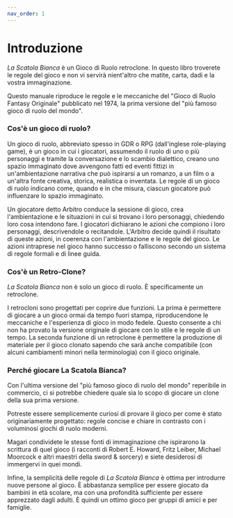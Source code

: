 ```yaml
---
nav_order: 1
---
```


# Introduzione

*La Scatola Bianca* è un Gioco di Ruolo retroclone. In questo libro troverete le regole del gioco e non vi servirà nient'altro che matite, carta, dadi e la vostra immaginazione.

 Questo manuale riproduce le regole e le meccaniche del "Gioco di Ruolo Fantasy Originale" pubblicato nel 1974, la prima versione del "più famoso gioco di ruolo del mondo".

### Cos'è un gioco di ruolo?

Un gioco di ruolo, abbreviato spesso in GDR o RPG (dall'inglese role-playing game), è un gioco in cui i giocatori, assumendo il ruolo di uno o più personaggi e tramite la conversazione e lo scambio dialettico, creano uno spazio immaginato dove avvengono fatti ed eventi fittizi in un'ambientazione narrativa che può ispirarsi a un romanzo, a un film o a un'altra fonte creativa, storica, realistica o inventata. Le regole di un gioco di ruolo indicano come, quando e in che misura, ciascun giocatore può influenzare lo spazio immaginato.

Un giocatore detto Arbitro conduce la sessione di gioco, crea l'ambientazione e le situazioni in cui si trovano i loro personaggi, chiedendo loro cosa intendono fare. I giocatori dichiarano le azioni che compiono i loro personaggi, descrivendole o recitandole. L'Arbitro decide quindi il risultato di queste azioni, in coerenza con l'ambientazione e le regole del gioco. Le azioni intraprese nel gioco hanno successo o falliscono secondo un sistema di regole formali e di linee guida.

### Cos'è un Retro-Clone?

*La Scatola Bianca* non è solo un gioco di ruolo. È specificamente un retroclone.

I retrocloni sono progettati per coprire due funzioni. La prima è permettere di giocare a un gioco ormai da tempo fuori stampa, riproducendone le meccaniche e l'esperienza di gioco in modo fedele. Questo consente a chi non ha provato la versione originale di giocare con lo stile e le regole di un tempo. La seconda funzione di un retroclone è permettere la produzione di materiale per il gioco clonato sapendo che sarà anche compatibile (con alcuni cambiamenti minori nella terminologia) con il gioco originale. 

### Perché giocare La Scatola Bianca?

Con l'ultima versione del "più famoso gioco di ruolo del mondo" reperibile in commercio, ci si potrebbe chiedere quale sia lo scopo di giocare un clone della sua prima versione.

Potreste essere semplicemente curiosi di provare il gioco per come è stato originariamente progettato: regole concise e chiare in contrasto con i voluminosi giochi di ruolo moderni.

Magari condividete le stesse fonti di immaginazione che ispirarono la scrittura di quel gioco (i racconti di Robert E. Howard, Fritz Leiber, Michael Moorcock e altri maestri della sword & sorcery) e siete desiderosi di immergervi in quei mondi.

Infine, la semplicità delle regole di *La Scatola Bianca* è ottima per introdurre nuove persone al gioco. È abbastanza semplice per essere giocato da bambini in età scolare, ma con una profondità sufficiente per essere apprezzato dagli adulti. È quindi un ottimo gioco per gruppi di amici e per famiglie.
